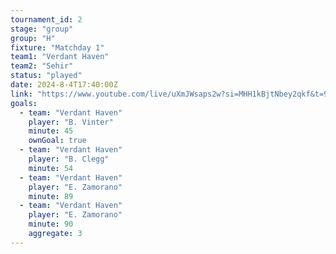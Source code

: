 ```yaml
---
tournament_id: 2
stage: "group"
group: "H"
fixture: "Matchday 1"
team1: "Verdant Haven"
team2: "Sehir"
status: "played"
date: 2024-8-4T17:40:00Z
link: "https://www.youtube.com/live/uXmJWsaps2w?si=MHH1kBjtNbey2qkf&t=9393"
goals:
  - team: "Verdant Haven"
    player: "B. Vinter"
    minute: 45
    ownGoal: true
  - team: "Verdant Haven"
    player: "B. Clegg"
    minute: 54
  - team: "Verdant Haven"
    player: "E. Zamorano"
    minute: 89
  - team: "Verdant Haven"
    player: "E. Zamorano"
    minute: 90
    aggregate: 3
---
```

